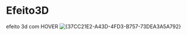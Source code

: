 # Efeito3D
 efeito 3d com HOVER
![{37CC21E2-A43D-4FD3-B757-73DEA3A5A792}](https://github.com/user-attachments/assets/08641c0c-1175-4873-8e81-3685e100b9a3)

